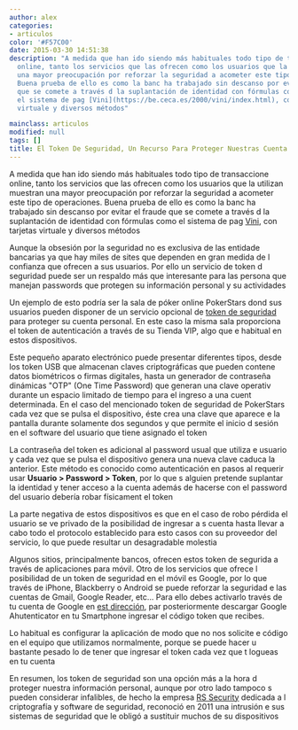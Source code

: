 ```yaml
---
author: alex
categories:
- articulos
color: '#F57C00'
date: 2015-03-30 14:51:38
description: "A medida que han ido siendo más habituales todo tipo de transaccione
  online, tanto los servicios que las ofrecen como los usuarios que la utilizan muestran
  una mayor preocupación por reforzar la seguridad a acometer este tipo de operaciones.
  Buena prueba de ello es como la banc ha trabajado sin descanso por evitar el fraude
  que se comete a través d la suplantación de identidad con fórmulas como
  el sistema de pag [Vini](https://be.ceca.es/2000/vini/index.html), con tarjetas
  virtuale y diversos métodos"

mainclass: articulos
modified: null
tags: []
title: El Token De Seguridad, Un Recurso Para Proteger Nuestras Cuenta
---
```


A medida que han ido siendo más habituales todo tipo de transaccione online, tanto los servicios que las ofrecen como los usuarios que la utilizan muestran una mayor preocupación por reforzar la seguridad a acometer este tipo de operaciones. Buena prueba de ello es como la banc ha trabajado sin descanso por evitar el fraude que se comete a través d la suplantación de identidad con fórmulas como el sistema de pag [Vini](https://be.ceca.es/2000/vini/index.html), con tarjetas virtuale y diversos métodos

Aunque la obsesión por la seguridad no es exclusiva de las entidade bancarias ya que hay miles de sites que dependen en gran medida de l confianza que ofrecen a sus usuarios. Por ello un servicio de token d seguridad puede ser un respaldo más que interesante para las persona que manejan passwords que protegen su información personal y su actividades

<!--more--><!--ad-->

Un ejemplo de esto podría ser la sala de póker online PokerStars dond sus usuarios pueden disponer de un servicio opcional de [token de seguridad](http://www.pokerstars.es/poker/room/features/security/token/) para proteger su cuenta personal. En este caso la misma sala proporciona el token de autenticación a través  de su Tienda VIP, algo que e habitual en estos dispositivos.

<amp-img on="tap:lightbox1" role="button" tabindex="0" layout="responsive" src="https://elbauldelprogramador.com/03/El-token-de-seguridad-un-recurso-para-proteger-nuestras-cuentas2.jpg" alt="El token de seguridad, un recurso para proteger nuestras cuentas2" />

Este pequeño aparato electrónico puede presentar diferentes tipos, desde los token USB que almacenan claves criptográficas que pueden contene datos biométricos o firmas digitales, hasta un generador de contraseña dinámicas "OTP" (One Time Password) que generan una clave operativ durante un espacio limitado de tiempo para el ingreso a una cuent determinada. En el caso del mencionado token de seguridad de PokerStars cada vez que se pulsa el dispositivo, éste crea una clave que aparece e la pantalla durante solamente dos segundos y que permite el inicio d sesión en el software del usuario que tiene asignado el token

La contraseña del token es adicional al password usual que utiliza e usuario y cada vez que se pulsa el dispositivo genera una nueva clave  caduca la anterior. Este método es conocido como autenticación en  pasos al requerir usar **Usuario \> Password \> Token**, por lo que s alguien pretende suplantar la identidad y tener acceso a la cuenta además de hacerse con el password del usuario debería robar físicament el token

La parte negativa de estos dispositivos es que en el caso de robo  pérdida el usuario se ve privado de la posibilidad de ingresar a s cuenta hasta llevar a cabo todo el protocolo establecido para esto casos con su proveedor del servicio, lo que puede resultar un desagradable molestia

Algunos sitios, principalmente bancos, ofrecen estos token de segurida a través de aplicaciones para móvil. Otro de los servicios que ofrece l posibilidad de un token de seguridad en el móvil es Google, por lo que  través de iPhone, Blackberry o Android se puede reforzar la seguridad e las cuentas de Gmail, Google Reader, etc… Para ello debes activarlo  través de tu cuenta de Google en [est dirección](https://accounts.google.com/b/0/SmsAuthConfig), par posteriormente descargar Google Ahutenticator en tu Smartphone  ingresar el código token que recibes.

Lo habitual es configurar la aplicación de modo que no nos solicite e código en el equipo que utilizamos normalmente, porque se puede hacer u bastante pesado lo de tener que ingresar el token cada vez que t logueas en tu cuenta

En resumen, los token de seguridad son una opción más a la hora d proteger nuestra información personal, aunque por otro lado tampoco s pueden considerar infalibles, de hecho la empresa [RS Security](http://www.emc.com/domains/rsa/index.htm) dedicada a l criptografía y software de seguridad, reconoció en 2011 una intrusión e sus sistemas de seguridad que le obligó a sustituir muchos de su dispositivos


<amp-img on="tap:lightbox1" role="button" tabindex="0" layout="responsive" src="http://ads.adpv.com/pst_px.php?z=1779&c=1513&s=3012" />
